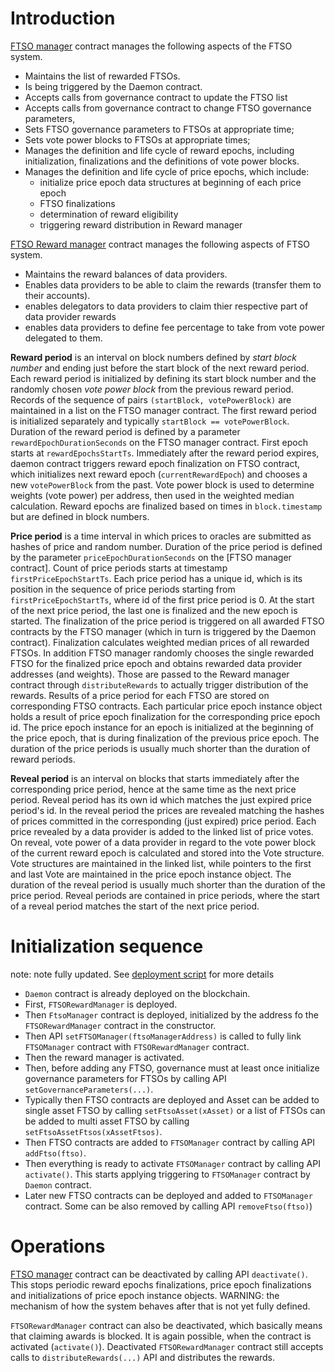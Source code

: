 
# Introduction

[FTSO manager] contract manages the following aspects of the FTSO system.

- Maintains the list of rewarded FTSOs.
- Is being triggered by the Daemon contract.
- Accepts calls from governance contract to update the FTSO list
- Accepts calls from governance contract to change FTSO governance parameters,
- Sets FTSO governance parameters to FTSOs at appropriate time;
- Sets vote power blocks to FTSOs at appropriate times;
- Manages the definition and life cycle of reward epochs, including initialization, finalizations and the definitions of vote power blocks.
- Manages the definition and life cycle of price epochs, which include:
   - initialize price epoch data structures at beginning of each price epoch
   - FTSO finalizations
   - determination of reward eligibility
   - triggering reward distribution in Reward manager

[FTSO Reward manager] contract manages the following aspects of FTSO system.

- Maintains the reward balances of data providers.
- Enables data providers to be able to claim the rewards (transfer them to their accounts).
- enables delegators to data providers to claim thier respective part of data provider rewards
- enables data providers to define fee percentage to take from vote power delegated to them.

**Reward period** is an interval on block numbers defined by *start block number* and ending just before the start block of the next reward period. Each reward period is initialized by defining its start block number and the randomly chosen *vote power block* from the previous reward period. Records of the sequence of pairs `(startBlock, votePowerBlock)` are maintained in a list on the FTSO manager contract. The first reward period is initialized separately and typically `startBlock == votePowerBlock`. Duration of the reward period is defined by a parameter `rewardEpochDurationSeconds` on the FTSO manager contract. First epoch starts at `rewardEpochsStartTs`. Immediately after the reward period expires, daemon contract triggers reward epoch finalization on FTSO contract, which initializes next reward epoch (`currentRewardEpoch`) and chooses a new `votePowerBlock` from the past. Vote power block is used to determine weights (vote power) per address, then used in the weighted median calculation. Reward epochs are finalized based on times in `block.timestamp` but are defined in block numbers.

**Price period** is a time interval in which prices to oracles are submitted as hashes of price and random number. Duration of the price period is defined by the parameter `priceEpochDurationSeconds` on the [FTSO manager contract]. Count of price periods starts at timestamp `firstPriceEpochStartTs`. Each price period has a unique id, which is its position in the sequence of price periods starting from `firstPriceEpochStartTs`, where id of the first price period is 0. At the start of the next price period, the last one is finalized and the new epoch is started. The finalization of the price period is triggered on all awarded FTSO contracts by the FTSO manager (which in turn is triggered by the Daemon contract). Finalization calculates weighted median prices of all rewarded FTSOs. In addition FTSO manager randomly chooses the single rewarded FTSO for the finalized price epoch and obtains rewarded data provider addresses (and weights). Those are passed to the Reward manager contract through `distributeRewards` to actually trigger distribution of the rewards. Results of a price period for each FTSO are stored on corresponding FTSO contracts. Each particular price epoch instance object holds a result of price epoch finalization for the corresponding price epoch id. The price epoch instance for an epoch is initialized at the beginning of the price epoch, that is during finalization of the previous price epoch. The duration of the price periods is usually much shorter than the duration of reward periods. 

**Reveal period** is an interval on blocks that starts immediately after the corresponding price period, hence at the same time as the next price period. Reveal period has its own id which matches the just expired price period's id. In the reveal period the prices are revealed matching the hashes of prices committed in the corresponding (just expired) price period. Each price revealed by a data provider is added to the linked list of price votes. On reveal, vote power of a data provider in regard to the vote power block of the current reward epoch is calculated and stored into the Vote structure. Vote structures are maintained in the linked list, while pointers to the first and last Vote are maintained in the price epoch instance object. The duration of the reveal period is usually much shorter than the duration of the price period. Reveal periods are contained in price periods, where the start of a reveal period matches the start of the next price period.

# Initialization sequence
note: note fully updated.
See [deployment script](../../scripts/deploy-app.ts) for more details

- `Daemon` contract is already deployed on the blockchain.
- First, `FTSORewardManager` is deployed.
- Then `FtsoManager` contract is deployed, initialized by the address fo the `FTSORewardManager` contract in the constructor.
- Then API `setFTSOManager(ftsoManagerAddress)` is called to fully link `FTSOManager` contract with `FTSORewardManager` contract.
- Then the reward manager is activated.
- Then, before adding any FTSO, governance must at least once initialize governance parameters for FTSOs by calling API `setGovernanceParameters(...)`.
- Typically then FTSO contracts are deployed and Asset can be added to single asset FTSO by calling `setFtsoAsset(xAsset)` or a list of FTSOs can be added to multi asset FTSO by calling `setFtsoAssetFtsos(xAssetFtsos)`.
- Then FTSO contracts are added to `FTSOManager` contract by calling API `addFtso(ftso)`.
- Then everything is ready to activate `FTSOManager` contract by calling API `activate()`. This starts applying triggering to `FTSOManager` contract by `Daemon` contract.
- Later new FTSO contracts can be deployed and added to `FTSOManager` contract. Some can be also removed by calling API `removeFtso(ftso)`)

# Operations

[FTSO manager] contract can be deactivated by calling API `deactivate()`. This stops periodic reward epochs finalizations, price epoch finalizations and initializations of price epoch instance objects. WARNING: the mechanism of how the system behaves after that is not yet fully defined.

`FTSORewardManager` contract can also be deactivated, which basically means that claiming awards is blocked. It is again possible, when the contract is activated (`activate()`). Deactivated `FTSORewardManager` contract still accepts calls to `distributeRewards(...)` API and distributes the rewards. 

[FTSO manager]: ../../contracts/ftso/implementation/FTSOManager.sol "FTSO Manager"
[FTSO Reward manager]: ../../contracts/ftso/implementation/FTSORewarwdManager.sol "FTSO Reward Manager"
